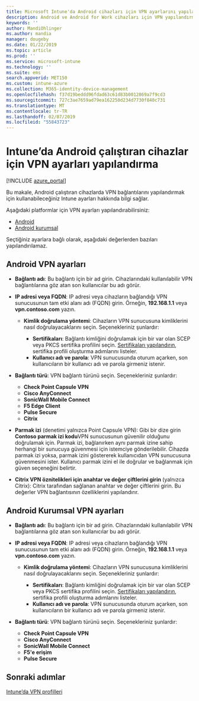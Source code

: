 ```yaml
---
title: Microsoft Intune'da Android cihazları için VPN ayarlarını yapılandırma - Azure | Microsoft Docs
description: Android ve Android for Work cihazları için VPN yapılandırma profili oluştururken bağlantı adını girin, VPN sunucusunun IP adresini veya FQDN’sini girin, kullanıcıların VPN sunucusunda nasıl kimlik doğrulayacağını belirleyin ve daha sonra Citrix, SonicWall, Check Point Capsule, Pulse Secure ve Microsoft Edge bağlantı türlerini seçin.
keywords: ''
author: MandiOhlinger
ms.author: mandia
manager: dougeby
ms.date: 01/22/2019
ms.topic: article
ms.prod: ''
ms.service: microsoft-intune
ms.technology: ''
ms.suite: ems
search.appverid: MET150
ms.custom: intune-azure
ms.collection: M365-identity-device-management
ms.openlocfilehash: f37d19beddd96fdad63c61d83b0012869a7f9cd3
ms.sourcegitcommit: 727c3ae7659ad79ea162250d234d7730f840c731
ms.translationtype: MT
ms.contentlocale: tr-TR
ms.lasthandoff: 02/07/2019
ms.locfileid: "55843723"
---
```

# <a name="configure-vpn-settings-for-devices-running-android-in-intune"></a>Intune’da Android çalıştıran cihazlar için VPN ayarları yapılandırma

[!INCLUDE [azure_portal](./includes/azure_portal.md)]

Bu makale, Android çalıştıran cihazlarda VPN bağlantılarını yapılandırmak için kullanabileceğiniz Intune ayarları hakkında bilgi sağlar.

Aşağıdaki platformlar için VPN ayarları yapılandırabilirsiniz:

- [Android](#android-vpn-settings)
- [Android kurumsal](#android-enterprise-vpn-settings)

Seçtiğiniz ayarlara bağlı olarak, aşağıdaki değerlerden bazıları yapılandırılamaz.

## <a name="android-vpn-settings"></a>Android VPN ayarları

- **Bağlantı adı**: Bu bağlantı için bir ad girin. Cihazlarındaki kullanılabilir VPN bağlantılarına göz atan son kullanıcılar bu adı görür.
- **IP adresi veya FQDN**: IP adresi veya cihazların bağlandığı VPN sunucusunun tam etki alanı adı (FQDN) girin. Örneğin, **192.168.1.1** veya **vpn.contoso.com** yazın.

  - **Kimlik doğrulama yöntemi**: Cihazların VPN sunucusuna kimliklerini nasıl doğrulayacaklarını seçin. Seçenekleriniz şunlardır:

    - **Sertifikaları**: Bağlantı kimliğini doğrulamak için bir var olan SCEP veya PKCS sertifika profilini seçin. [Sertifikaları yapılandırın](certificates-configure.md), sertifika profili oluşturma adımlarını listeler.
    - **Kullanıcı adı ve parola**: VPN sunucusunda oturum açarken, son kullanıcıların bir kullanıcı adı ve parola girmeniz istenir.

- **Bağlantı türü**: VPN bağlantı türünü seçin. Seçenekleriniz şunlardır:

  - **Check Point Capsule VPN**
  - **Cisco AnyConnect**
  - **SonicWall Mobile Connect**
  - **F5 Edge Client**
  - **Pulse Secure**
  - **Citrix**

- **Parmak izi** (denetimi yalnızca Point Capsule VPN): Gibi bir dize girin **Contoso parmak izi kodu**VPN sunucusunun güvenilir olduğunu doğrulamak için. Parmak izi, bağlanırken aynı parmak izine sahip herhangi bir sunucuya güvenmesi için istemciye gönderilebilir. Cihazda parmak izi yoksa, parmak izini göstererek kullanıcıdan VPN sunucusuna güvenmesini ister. Kullanıcı parmak izini el ile doğrular ve bağlanmak için güven seçeneğini belirtir.
- **Citrix VPN öznitelikleri için anahtar ve değer çiftlerini girin** (yalnızca Citrix): Citrix tarafından sağlanan anahtar ve değer çiftlerini girin. Bu değerler VPN bağlantısının özelliklerini yapılandırır.

## <a name="android-enterprise-vpn-settings"></a>Android Kurumsal VPN ayarları

- **Bağlantı adı**: Bu bağlantı için bir ad girin. Cihazlarındaki kullanılabilir VPN bağlantılarına göz atan son kullanıcılar bu adı görür.
- **IP adresi veya FQDN**: IP adresi veya cihazların bağlandığı VPN sunucusunun tam etki alanı adı (FQDN) girin. Örneğin, **192.168.1.1** veya **vpn.contoso.com** yazın.

  - **Kimlik doğrulama yöntemi**: Cihazların VPN sunucusuna kimliklerini nasıl doğrulayacaklarını seçin. Seçenekleriniz şunlardır:
  
    - **Sertifikaları**: Bağlantı kimliğini doğrulamak için bir var olan SCEP veya PKCS sertifika profilini seçin. [Sertifikaları yapılandırın](certificates-configure.md), sertifika profili oluşturma adımlarını listeler.
    - **Kullanıcı adı ve parola**: VPN sunucusunda oturum açarken, son kullanıcıların bir kullanıcı adı ve parola girmeniz istenir.

- **Bağlantı türü**: VPN bağlantı türünü seçin. Seçenekleriniz şunlardır:

  - **Check Point Capsule VPN**
  - **Cisco AnyConnect**
  - **SonicWall Mobile Connect**
  - **F5'e erişim**
  - **Pulse Secure**

## <a name="next-steps"></a>Sonraki adımlar
[Intune’da VPN profilleri](vpn-settings-configure.md)
